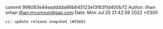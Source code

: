 commit 998083e44eadddda86b645123e13f63f1d400b72
Author: ilhan orhan <ilhan.myumyun@sap.com>
Date:   Mon Jul 25 21:42:59 2022 +0300

    ci: update release snapshot (#5569)
